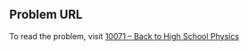 ## Problem URL

To read the problem, visit [10071 – Back to High School Physics](https://uva.onlinejudge.org/external/100/p10071.pdf)
